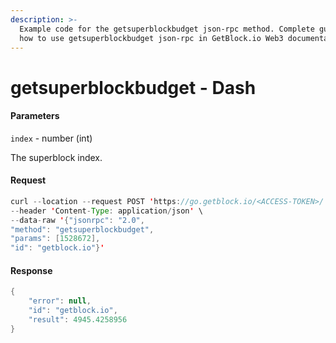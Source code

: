 ```yaml
---
description: >-
  Example code for the getsuperblockbudget json-rpc method. Сomplete guide on
  how to use getsuperblockbudget json-rpc in GetBlock.io Web3 documentation.
---
```


# getsuperblockbudget - Dash

#### Parameters

`index` - number (int)

The superblock index.

#### Request

```java
curl --location --request POST 'https://go.getblock.io/<ACCESS-TOKEN>/' \
--header 'Content-Type: application/json' \ 
--data-raw '{"jsonrpc": "2.0",
"method": "getsuperblockbudget",
"params": [1528672],
"id": "getblock.io"}'
```

#### Response

```java
{
    "error": null,
    "id": "getblock.io",
    "result": 4945.4258956
}
```
